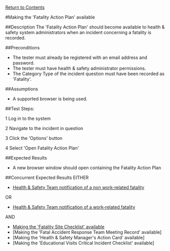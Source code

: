 [Return to Contents](https://github.com/infojam-james/test-cases/blob/master/Contents.md)

#Making the 'Fatality Action Plan' available

##Description
The 'Fatality Action Plan' should become available to health & safety system administrators when an incident concerning a fatality is recorded.

##Preconditions
+ The tester must already be registered with an email address and password.
+ The tester must have health & safety administrator permissions.
+ The Category Type of the incident question must have been recorded as 'Fatality'.

##Assumptions
+ A supported browser is being used.

##Test Steps:

1 Log in to the system

2 Navigate to the incident in question

3 Click the 'Options' button

4 Select 'Open Fatality Action Plan'

##Expected Results
+ A new browser window should open containing the Fatality Action Plan

##Concurrent Expected Results
EITHER

+ [Health & Safety Team notification of a non work-related fatality](https://github.com/infojam-james/test-cases/blob/master/Fatalities/fatalities-1.md)

OR

+ [Health & Safety Team notification of a work-related fatality](https://github.com/infojam-james/test-cases/blob/master/Fatalities/fatalities-2.md)

AND

+ [Making the 'Fatality Site Checklist' available](https://github.com/infojam-james/test-cases/blob/master/Fatalities/fatalities-4.md)
+ [Making the 'Fatal Accident Response Team Meeting Record' available]
+ [Making the 'Health & Safety Manager's Action Card' available]
+ [Making the 'Educational Visits Critical Incident Checklist' available]
